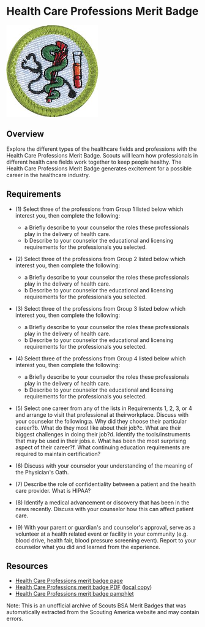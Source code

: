 

# Health Care Professions Merit Badge

![Health Care Professions Merit Badge](images/health-care-professions-merit-badge.jpg)

## Overview



Explore the different types of the healthcare fields and professions with the Health Care Professions Merit Badge. Scouts will learn how professionals in different health care fields work together to keep people healthy. The Health Care Professions Merit Badge generates excitement for a possible career in the healthcare industry.

## Requirements

* (1) Select three of the professions from Group 1 listed below  which interest you, then complete the following:
    * a Briefly describe to your counselor the roles these professionals play in the delivery of health care.
    * b Describe to your counselor the educational and licensing requirements for the professionals you selected.


* (2) Select three of the professions from Group 2 listed below which  interest you, then complete the following:
    * a Briefly describe to your counselor the roles these professionals play in the delivery of health care.
    * b Describe to your counselor the educational and licensing requirements for the professionals you selected.


* (3) Select three of the professions from Group 3  listed below which interest you, then complete  the following:
    * a Briefly describe to your counselor the roles these professionals play in the delivery of health care.
    * b Describe to your counselor the educational and licensing requirements for the professionals you selected.


* (4) Select three of the professions from Group 4 listed below  which interest you, then complete the following:
    * a Briefly describe to your counselor the roles these professionals play in the delivery of health care.
    * b Describe to your counselor the educational and licensing requirements for the professionals you selected.


* (5) Select one career from any of the lists in Requirements 1, 2, 3, or 4 and arrange to visit that professional at theirworkplace. Discuss with your counselor the following:a. Why did they choose their particular career?b. What do they most like about their job?c. What are their biggest challenges in doing their job?d. Identify the tools/instruments that may be used in their jobs.e. What has been the most surprising aspect of their career?f. What continuing education requirements are required to maintain certification?
* (6) Discuss with your counselor your  understanding of the meaning of the  Physician's Oath.
* (7) Describe the role of confidentiality  between a patient and the health care  provider. What is HIPAA?
* (8) Identify a medical advancement or discovery  that has been in the news recently. Discuss  with your counselor how this can affect  patient care.
* (9) With your parent or guardian's and counselor's approval, serve as a volunteer at a health related event or facility in your community  (e.g. blood drive, health fair, blood pressure  screening event). Report to your counselor what  you did and learned from the experience.


## Resources

- [Health Care Professions merit badge page](https://www.scouting.org/merit-badges/health-care-professions/)
- [Health Care Professions merit badge PDF](https://filestore.scouting.org/filestore/Merit_Badge_ReqandRes/Pamphlets/Health%20Care%20Professions_2022.pdf) ([local copy](files/health-care-professions-merit-badge.pdf))
- [Health Care Professions merit badge pamphlet](https://www.scoutshop.org/healthcare-professions-merit-badge-pamphlet-656838.html)

Note: This is an unofficial archive of Scouts BSA Merit Badges that was automatically extracted from the Scouting America website and may contain errors.